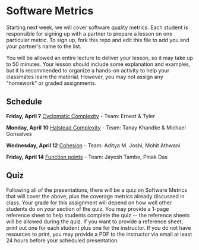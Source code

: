 # Software Metrics

Starting next week, we will cover software quality metrics. Each student is responsible for signing up with a partner to prepare a lesson on one particular metric. To sign up, fork this repo and edit this file to add you and your partner's name to the list.

You will be allowed an entire lecture to deliver your lesson, so it may take up to 50 minutes. Your lesson should include some explanation and examples, but it is recommended to organize a hands-on activity to help your classmates learn the material. However, you may not assign any "homework" or graded assignments.

## Schedule

**Friday, April 7** [Cyclomatic Complexity](http://staff.unak.is/andy/StaticAnalysis0809/metrics/cyclomatic_complexity.html) - Team: Ernest & Tyler

**Monday, April 10** [Halstead Complexity](https://en.wikipedia.org/wiki/Halstead_complexity_measures) - Team: Tanay Khandke & Michael Gonsalves

**Wednesday, April 12** [Cohesion](http://www.aivosto.com/project/help/pm-oo-cohesion.html) - Team: Aditya M. Joshi, Mohit Athwani

**Friday, April 14** [Function points](https://en.wikipedia.org/wiki/Function_point) - Team: Jayesh Tambe, Pinak Das

## Quiz

Following all of the presentations, there will be a quiz on Software Metrics that will cover the above, plus the coverage metrics already discussed in class. Your grade for this assignment will depend on how well other students do on *your* section of the quiz. You may provide a 1-page reference sheet to help students complete the quiz -- the reference sheets will be allowed during the quiz. If you want to provide a reference sheet, print out one for each student plus one for the instructor. If you do not have resources to print, you may provide a PDF to the instructor via email at least 24 hours before your scheduled presentation.

